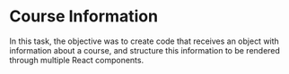 # Course Information

In this task, the objective was to create code that receives an object with information about a course, and structure this information to be rendered through multiple React components.
